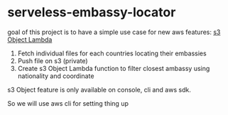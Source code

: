 # serveless-embassy-locator

goal of this project is to have a simple use case for new aws features: [s3 Object Lambda](https://aws.amazon.com/blogs/aws/introducing-amazon-s3-object-lambda-use-your-code-to-process-data-as-it-is-being-retrieved-from-s3/)

1. Fetch individual files for each countries locating their embassies
2. Push file on s3 (private)
3. Create s3 Object Lambda function to filter closest ambassy using nationality and coordinate

s3 Object feature is only available on console, cli and aws sdk.

So we will use aws cli for setting thing up 
